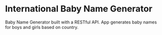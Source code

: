 # International Baby Name Generator
Baby Name Generator built with a RESTful API. App generates baby names for boys and girls based on country.
